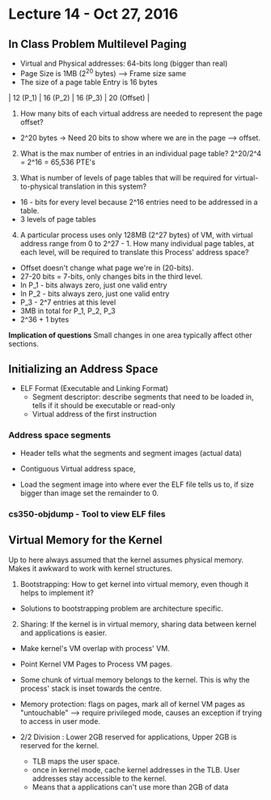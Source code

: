 # Lecture 14 - Oct 27, 2016

## In Class Problem Multilevel Paging
* Virtual and Physical addresses: 64-bits long (bigger than real)
* Page Size is 1MB (2<sup>20</sup> bytes) --> Frame size same
* The size of a page table Entry is 16 bytes

| 12 (P_1) | 16 (P_2) | 16 (P_3) | 20 (Offset) |

1. How many bits of each virtual address are needed to represent the page offset?
* 2^20 bytes -> Need 20 bits to show where we are in the page --> offset.

2. What is the max number of entries in an individual page table?
2^20/2^4 = 2^16 = 65,536 PTE's

3. What is number of levels of page tables that will be required for virtual-to-physical translation in this system?
* 16 - bits for every level because 2^16 entries need to be addressed in a table.
* 3 levels of page tables

4. A particular process uses only 128MB (2^27 bytes) of VM, with virtual address range from 0 to 2^27 - 1. How many individual page tables, at each level, will be required to translate this Process' address space?
* Offset doesn't change what page we're in (20-bits).
* 27-20 bits = 7-bits, only changes bits in the third level.
* In P_1 - bits always zero, just one valid entry
* In P_2 - bits always zero, just one valid entry
* P_3 - 2^7 entries at this level
* 3MB in total for P_1, P_2, P_3
* 2^36 + 1 bytes

**Implication of questions** Small changes in one area typically affect other sections.

## Initializing an Address Space
* ELF Format (Executable and Linking Format)
  * Segment descriptor: describe segments that need to be loaded in, tells if it should be executable or read-only
  * Virtual address of the first instruction

### Address space segments
* Header tells what the segments and segment images (actual data)
* Contiguous Virtual address space,

* Load the segment image into where ever the ELF file tells us to, if size bigger than image set the remainder to 0.

### cs350-objdump - Tool to view ELF files

## Virtual Memory for the Kernel
Up to here always assumed that the kernel assumes physical memory. Makes it awkward to work with kernel structures.

1. Bootstrapping: How to get kernel into virtual memory, even though it helps to implement it?
  * Solutions to bootstrapping problem are architecture specific.
2. Sharing: If the kernel is in virtual memory, sharing data between kernel and applications is easier.
  * Make kernel's VM overlap with process' VM.
  * Point Kernel VM Pages to Process VM pages.
  * Some chunk of virtual memory belongs to the kernel. This is why the process' stack is inset towards the centre.
  * Memory protection: flags on pages, mark all of kernel VM pages as "untouchable" --> require privileged mode, causes an exception if trying to access in user mode.

  * 2/2 Division : Lower 2GB reserved for applications, Upper 2GB is reserved for the kernel.
    * TLB maps the user space.
    * once in kernel mode, cache kernel addresses in the TLB. User addresses stay accessible to the kernel.
    * Means that a applications can't use more than 2GB of data
